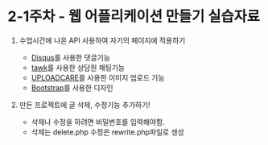# 2-1주차 - 웹 어플리케이션 만들기 실습자료

1. 수업시간에 나온 API 사용하여 자기의 페이지에 적용하기
    - [Disqus](https://disqus.com/)를 사용한 댓글기능
    - [tawk](https://www.tawk.to/)를 사용한 상담원 채팅기능
    - [UPLOADCARE](http://uploadcare.grsm.io/e/1Xl)를 사용한 이미지 업로드 기능
    - [Bootstrap](https://getbootstrap.com/)를 사용한 디자인

2. 만든 프로젝트에 글 삭제, 수정기능 추가하기!
    - 삭제나 수정을 하려면 비밀번호를 입력해야함.
    - 삭제는 delete.php 수정은 rewrite.php파일로 생성
    